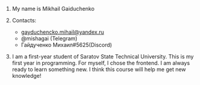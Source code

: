 1. My name is Mikhail Gaiduchenko

2. Contacts: 
    * gayduchencko.mihail@yandex.ru
    * @mishagai (Telegram)
    * Гайдученко Михаил#5625(Discord)
3. I am a first-year student of Saratov State Technical University. This is my first year in programming. For myself, I chose the frontend.  I am always ready to learn something new. I think this course will help me get new knowledge!